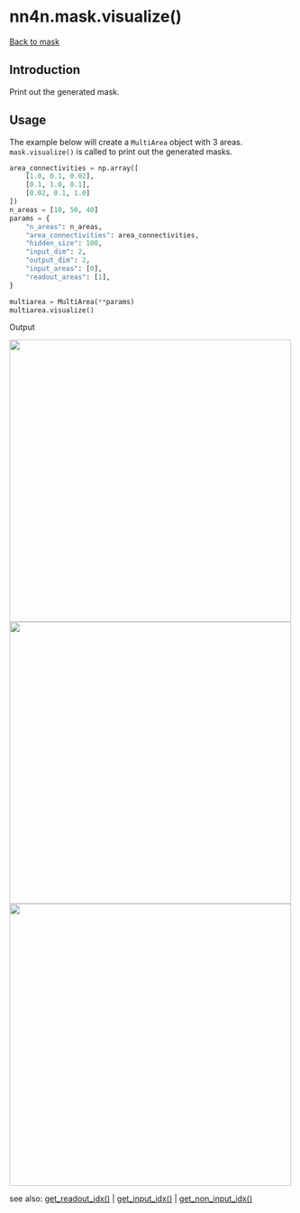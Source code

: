 # nn4n.mask.visualize()

[Back to mask](https://github.com/zhaozewang/NN4Neurosci/blob/main/docs/mask/index.md) </br>

## Introduction
Print out the generated mask.

## Usage
The example below will create a `MultiArea` object with 3 areas. `mask.visualize()` is called to print out the generated masks.

```python
area_connectivities = np.array([
    [1.0, 0.1, 0.02],
    [0.1, 1.0, 0.1],
    [0.02, 0.1, 1.0]
])
n_areas = [10, 50, 40]
params = {
    "n_areas": n_areas,
    "area_connectivities": area_connectivities,
    "hidden_size": 100,
    "input_dim": 2,
    "output_dim": 2,
    "input_areas": [0],
    "readout_areas": [1],
}

multiarea = MultiArea(**params)
multiarea.visualize()
```

Output

<img src="https://github.com/zhaozewang/NN4Neurosci/blob/main/docs/images/mask/input_mask.png" width="500"></br>
<img src="https://github.com/zhaozewang/NN4Neurosci/blob/main/docs/images/mask/hidden_mask.png" width="500"></br>
<img src="https://github.com/zhaozewang/NN4Neurosci/blob/main/docs/images/mask/readout_mask.png" width="500"></br>

see also: [get_readout_idx()](https://github.com/zhaozewang/NN4Neurosci/blob/main/docs/mask/methods/get_readout_idx.md) | [get_input_idx()](https://github.com/zhaozewang/NN4Neurosci/blob/main/docs/mask/methods/get_input_idx.md) | [get_non_input_idx()](https://github.com/zhaozewang/NN4Neurosci/blob/main/docs/mask/methods/get_non_input_idx.md)
